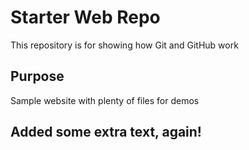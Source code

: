 # Starter Web Repo

This repository is for showing how Git and GitHub work

## Purpose

Sample website with plenty of files for demos
## Added some extra text, again!
